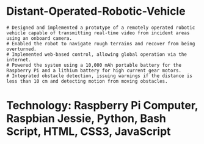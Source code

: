 # Distant-Operated-Robotic-Vehicle
    # Designed and implemented a prototype of a remotely operated robotic vehicle capable of transmitting real-time video from incident areas using an onboard camera.
    # Enabled the robot to navigate rough terrains and recover from being overturned.
    # Implemented web-based control, allowing global operation via the internet.
    # Powered the system using a 10,000 mAh portable battery for the Raspberry Pi and a lithium battery for high current gear motors.
    # Integrated obstacle detection, issuing warnings if the distance is less than 10 cm and detecting motion from moving obstacles.
# Technology: Raspberry Pi Computer, Raspbian Jessie, Python, Bash Script, HTML, CSS3, JavaScript
